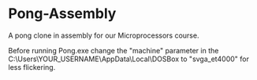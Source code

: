 # Pong-Assembly
A pong clone in assembly for our Microprocessors course.

Before running Pong.exe change the "machine" parameter in the C:\Users\YOUR_USERNAME\AppData\Local\DOSBox to "svga_et4000" for less flickering.
